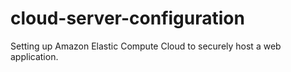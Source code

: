 # cloud-server-configuration
Setting up Amazon Elastic Compute Cloud to securely host a web application.
